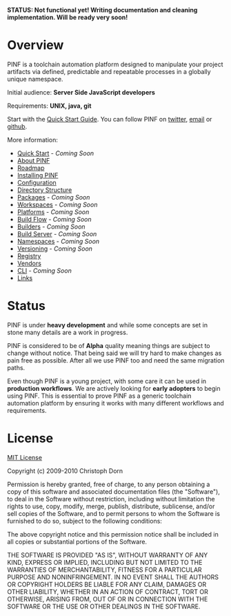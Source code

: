 
**STATUS: Not functional yet! Writing documentation and cleaning implementation. Will be ready very soon!**


Overview
========

PINF is a toolchain automation platform designed to manipulate your project artifacts via defined,
predictable and repeatable processes in a globally unique namespace.

Initial audience: **Server Side JavaScript developers**

Requirements: **UNIX, java, git**

Start with the [Quick Start Guide](http://github.com/cadorn/pinf/blob/master/docs/QuickStart.md).
You can follow PINF on [twitter](http://twitter.com/pinf), [email](http://groups.google.com/group/pinf-dev) or
[github](http://github.com/cadorn/pinf).

More information:

 * [Quick Start](http://github.com/cadorn/pinf/blob/master/docs/QuickStart.md) - *Coming Soon*
 * [About PINF](http://github.com/cadorn/pinf/blob/master/docs/About.md)
 * [Roadmap](http://github.com/cadorn/pinf/blob/master/docs/Roadmap.md)
 * [Installing PINF](http://github.com/cadorn/pinf/blob/master/docs/Install.md)
 * [Configuration](http://github.com/cadorn/pinf/blob/master/docs/Configuration.md)
 * [Directory Structure](http://github.com/cadorn/pinf/blob/master/docs/DirectoryStructure.md)
 * [Packages](http://github.com/cadorn/pinf/blob/master/docs/Packages.md) - *Coming Soon*
 * [Workspaces](http://github.com/cadorn/pinf/blob/master/docs/Workspaces.md) - *Coming Soon*
 * [Platforms](http://github.com/cadorn/pinf/blob/master/docs/Platforms.md) - *Coming Soon*
 * [Build Flow](http://github.com/cadorn/pinf/blob/master/docs/BuildFlow.md) - *Coming Soon*
 * [Builders](http://github.com/cadorn/pinf/blob/master/docs/Builders.md) - *Coming Soon*
 * [Build Server](http://github.com/cadorn/pinf/blob/master/docs/BuildServer.md) - *Coming Soon*
 * [Namespaces](http://github.com/cadorn/pinf/blob/master/docs/Namespaces.md) - *Coming Soon*
 * [Versioning](http://github.com/cadorn/pinf/blob/master/docs/Versioning.md) - *Coming Soon*
 * [Registry](http://github.com/cadorn/pinf/blob/master/docs/Registry.md)
 * [Vendors](http://github.com/cadorn/pinf/blob/master/docs/Vendors.md)
 * [CLI](http://github.com/cadorn/pinf/blob/master/docs/CLI.md) - *Coming Soon*
 * [Links](http://github.com/cadorn/pinf/blob/master/docs/Links.md)


Status
======

PINF is under **heavy development** and while some concepts are set in stone many details are a work in progress.

PINF is considered to be of **Alpha** quality meaning things are subject to change without notice. That being said we will
try hard to make changes as pain free as possible. After all we use PINF too and need the same migration paths.

Even though PINF is a young project, with some care it can be used in **production workflows**. We are
actively looking for **early adopters** to begin using PINF. This is essential to prove PINF as a generic
toolchain automation platform by ensuring it works with many different workflows and requirements.


License
=======

[MIT License](http://www.opensource.org/licenses/mit-license.php)

Copyright (c) 2009-2010 Christoph Dorn

Permission is hereby granted, free of charge, to any person obtaining a copy
of this software and associated documentation files (the "Software"), to deal
in the Software without restriction, including without limitation the rights
to use, copy, modify, merge, publish, distribute, sublicense, and/or sell
copies of the Software, and to permit persons to whom the Software is
furnished to do so, subject to the following conditions:

The above copyright notice and this permission notice shall be included in
all copies or substantial portions of the Software.

THE SOFTWARE IS PROVIDED "AS IS", WITHOUT WARRANTY OF ANY KIND, EXPRESS OR
IMPLIED, INCLUDING BUT NOT LIMITED TO THE WARRANTIES OF MERCHANTABILITY,
FITNESS FOR A PARTICULAR PURPOSE AND NONINFRINGEMENT. IN NO EVENT SHALL THE
AUTHORS OR COPYRIGHT HOLDERS BE LIABLE FOR ANY CLAIM, DAMAGES OR OTHER
LIABILITY, WHETHER IN AN ACTION OF CONTRACT, TORT OR OTHERWISE, ARISING FROM,
OUT OF OR IN CONNECTION WITH THE SOFTWARE OR THE USE OR OTHER DEALINGS IN
THE SOFTWARE.
